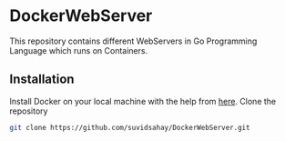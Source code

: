 # DockerWebServer
This repository contains different WebServers in Go Programming Language which runs on Containers.

## Installation
Install Docker on your local machine with the help from [here](https://www.digitalocean.com/community/tutorials/how-to-install-and-use-docker-on-ubuntu-18-04).
Clone the repository
```sh
git clone https://github.com/suvidsahay/DockerWebServer.git
```
